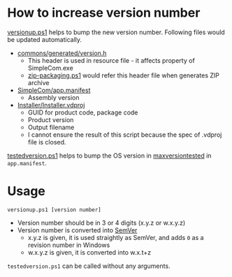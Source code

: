 How to increase version number
===
[versionup.ps1](versionup.ps1) helps to bump the new version number. Following files would be updated automatically.

* [commons/generated/version.h](commons/generated/version.h)
    * This header is used in resource file - it affects property of SimpleCom.exe
    * [zip-packaging.ps1](zip-packaging.ps1) would refer this header file when generates ZIP archive
* [SimpleCom/app.manifest](SimpleCom/app.manifest)
    * Assembly version
* [Installer/Installer.vdproj](Installer/Installer.vdproj)
    * GUID for product code, package code
    * Product version
    * Output filename
    * I cannot ensure the result of this script because the spec of .vdproj file is closed.

[testedversion.ps1](testedversion.ps1) helps to bump the OS version in [maxversiontested](https://learn.microsoft.com/en-us/windows/win32/sbscs/application-manifests#maxversiontested) in `app.manifest`.

# Usage

```
versionup.ps1 [version number]
```

* Version number should be in 3 or 4 digits (x.y.z or w.x.y.z)
* Version number is converted into [SemVer](https://semver.org/)
    * x.y.z is given, it is used straightly as SemVer, and adds `0` as a revision number in Windows
    * w.x.y.z is given, it is converted into w.x.t+z

`testedversion.ps1` can be called without any arguments.
